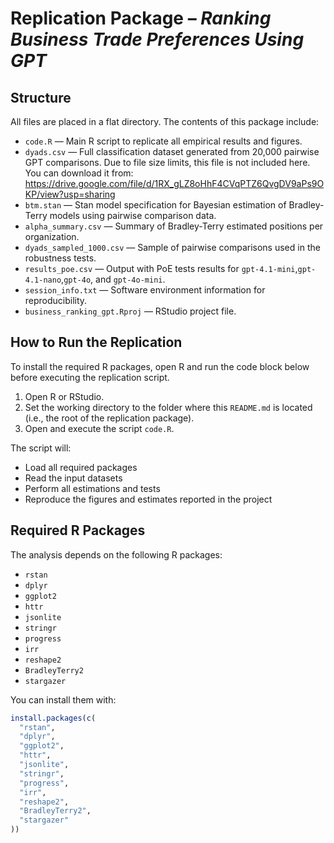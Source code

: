 # Replication Package – *Ranking Business Trade Preferences Using GPT*

## Structure

All files are placed in a flat directory. The contents of this package include:

- `code.R` — Main R script to replicate all empirical results and figures.
- `dyads.csv` — Full classification dataset generated from 20,000 pairwise GPT comparisons. Due to file size limits, this file is not included here. You can download it from:  https://drive.google.com/file/d/1RX_gLZ8oHhF4CVqPTZ6QvgDV9aPs9OKP/view?usp=sharing
- `btm.stan` — Stan model specification for Bayesian estimation of Bradley-Terry models using pairwise comparison data.  
- `alpha_summary.csv` — Summary of Bradley-Terry estimated positions per organization.  
- `dyads_sampled_1000.csv` — Sample of pairwise comparisons used in the robustness tests.  
- `results_poe.csv` — Output with PoE tests results for `gpt-4.1-mini`,`gpt-4.1-nano`,`gpt-4o`, and `gpt-4o-mini`.  
- `session_info.txt` — Software environment information for reproducibility.  
- `business_ranking_gpt.Rproj` — RStudio project file.  

## How to Run the Replication

To install the required R packages, open R and run the code block below before executing the replication script.

1. Open R or RStudio.  
2. Set the working directory to the folder where this `README.md` is located (i.e., the root of the replication package).  
3. Open and execute the script `code.R`.

The script will:

- Load all required packages  
- Read the input datasets  
- Perform all estimations and tests  
- Reproduce the figures and estimates reported in the project

## Required R Packages

The analysis depends on the following R packages:

- `rstan`  
- `dplyr`  
- `ggplot2`  
- `httr`  
- `jsonlite`  
- `stringr`  
- `progress`  
- `irr`  
- `reshape2`  
- `BradleyTerry2`  
- `stargazer`

You can install them with:

```r
install.packages(c(
  "rstan",
  "dplyr",
  "ggplot2",
  "httr",
  "jsonlite",
  "stringr",
  "progress",
  "irr",
  "reshape2",
  "BradleyTerry2",
  "stargazer"
))
```
